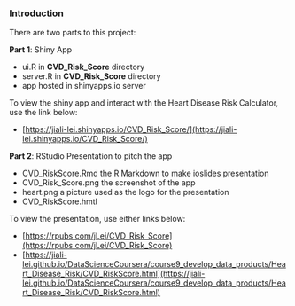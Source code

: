### Introduction

There are two parts to this project:

**Part 1**: Shiny App

- ui.R in **CVD_Risk_Score** directory
- server.R in **CVD_Risk_Score** directory
- app hosted in shinyapps.io server

To view the shiny app and interact with the Heart Disease Risk Calculator, use the link below:

- [https://jiali-lei.shinyapps.io/CVD_Risk_Score/](https://jiali-lei.shinyapps.io/CVD_Risk_Score/)

**Part 2**: RStudio Presentation to pitch the app

- CVD_RiskScore.Rmd     the R Markdown to make ioslides presentation
- CVD_Risk_Score.png    the screenshot of the app
- heart.png    a picture used as the logo for the presentation
- CVD_RiskScore.hmtl

To view the presentation, use either links below:

- [https://rpubs.com/jLei/CVD_Risk_Score](https://rpubs.com/jLei/CVD_Risk_Score)
- [https://jiali-lei.github.io/DataScienceCoursera/course9_develop_data_products/Heart_Disease_Risk/CVD_RiskScore.html](https://jiali-lei.github.io/DataScienceCoursera/course9_develop_data_products/Heart_Disease_Risk/CVD_RiskScore.html)
